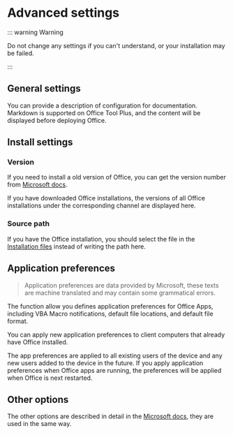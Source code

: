 # Advanced settings

::: warning Warning

Do not change any settings if you can't understand, or your installation may be failed.

:::

## General settings

You can provide a description of configuration for documentation. Markdown is supported on Office Tool Plus, and the content will be displayed before deploying Office.

## Install settings

### Version

If you need to install a old version of Office, you can get the version number from [Microsoft docs](https://docs.microsoft.com/en-us/officeupdates/update-history-microsoft365-apps-by-date).

If you have downloaded Office installations, the versions of all Office installations under the corresponding channel are displayed here.

### Source path

If you have the Office installation, you should select the file in the [Installation files](/deploy/basic-settings.md#installation-files) instead of writing the path here.

## Application preferences

> Application preferences are data provided by Microsoft, these texts are machine translated and may contain some grammatical errors.

The function allow you defines application preferences for Office Apps, including VBA Macro notifications, default file locations, and default file format.

You can apply new application preferences to client computers that already have Office installed.

The app preferences are applied to all existing users of the device and any new users added to the device in the future. If you apply application preferences when Office apps are running, the preferences will be applied when Office is next restarted.

## Other options

The other options are described in detail in the [Microsoft docs](https://docs.microsoft.com/en-us/deployoffice/office-deployment-tool-configuration-options), they are used in the same way.
